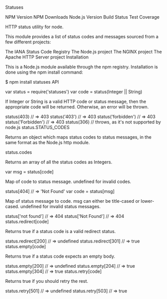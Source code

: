 Statuses

NPM Version NPM Downloads Node.js Version Build Status Test Coverage

HTTP status utility for node.

This module provides a list of status codes and messages sourced from a few different projects:

The IANA Status Code Registry
The Node.js project
The NGINX project
The Apache HTTP Server project
Installation

This is a Node.js module available through the npm registry. Installation is done using the npm install command:

$ npm install statuses
API

var status = require('statuses')
var code = status(Integer || String)

If Integer or String is a valid HTTP code or status message, then the appropriate code will be returned. Otherwise, an error will be thrown.

status(403) // => 403
status('403') // => 403
status('forbidden') // => 403
status('Forbidden') // => 403
status(306) // throws, as it's not supported by node.js
status.STATUS_CODES

Returns an object which maps status codes to status messages, in the same format as the Node.js http module.

status.codes

Returns an array of all the status codes as Integers.

var msg = status[code]

Map of code to status message. undefined for invalid codes.

status[404] // => 'Not Found'
var code = status[msg]

Map of status message to code. msg can either be title-cased or lower-cased. undefined for invalid status messages.

status['not found'] // => 404
status['Not Found'] // => 404
status.redirect[code]

Returns true if a status code is a valid redirect status.

status.redirect[200] // => undefined
status.redirect[301] // => true
status.empty[code]

Returns true if a status code expects an empty body.

status.empty[200] // => undefined
status.empty[204] // => true
status.empty[304] // => true
status.retry[code]

Returns true if you should retry the rest.

status.retry[501] // => undefined
status.retry[503] // => true
